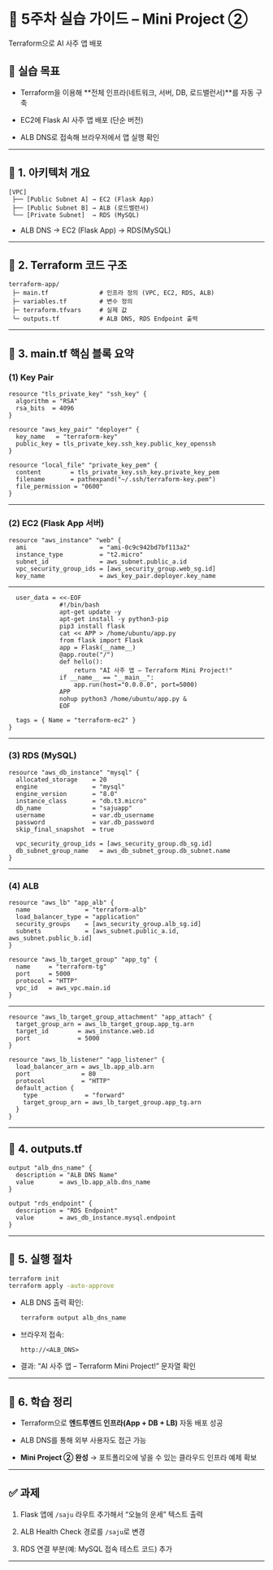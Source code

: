 
# 📝 5주차 실습 가이드 – Mini Project ②

Terraform으로 AI 사주 앱 배포

## 🎯 실습 목표

- Terraform을 이용해 **전체 인프라(네트워크, 서버, DB, 로드밸런서)**를 자동 구축
    
- EC2에 Flask AI 사주 앱 배포 (단순 버전)
    
- ALB DNS로 접속해 브라우저에서 앱 실행 확인
    

---

## 📌 1. 아키텍처 개요

```
[VPC]
 ├── [Public Subnet A] → EC2 (Flask App)
 ├── [Public Subnet B] → ALB (로드밸런서)
 └── [Private Subnet]  → RDS (MySQL)
```

- ALB DNS → EC2 (Flask App) → RDS(MySQL)
    

---

## 📌 2. Terraform 코드 구조

```
terraform-app/
 ├─ main.tf              # 인프라 정의 (VPC, EC2, RDS, ALB)
 ├─ variables.tf         # 변수 정의
 ├─ terraform.tfvars     # 실제 값
 └─ outputs.tf           # ALB DNS, RDS Endpoint 출력
```

---

## 📌 3. main.tf 핵심 블록 요약

### (1) Key Pair

```hcl
resource "tls_private_key" "ssh_key" {
  algorithm = "RSA"
  rsa_bits  = 4096
}

resource "aws_key_pair" "deployer" {
  key_name   = "terraform-key"
  public_key = tls_private_key.ssh_key.public_key_openssh
}

resource "local_file" "private_key_pem" {
  content        = tls_private_key.ssh_key.private_key_pem
  filename       = pathexpand("~/.ssh/terraform-key.pem")
  file_permission = "0600"
}
```
---
### (2) EC2 (Flask App 서버)

```hcl
resource "aws_instance" "web" {
  ami                    = "ami-0c9c942bd7bf113a2"
  instance_type          = "t2.micro"
  subnet_id              = aws_subnet.public_a.id
  vpc_security_group_ids = [aws_security_group.web_sg.id]
  key_name               = aws_key_pair.deployer.key_name
```
---
```hcl
  user_data = <<-EOF
              #!/bin/bash
              apt-get update -y
              apt-get install -y python3-pip
              pip3 install flask
              cat << APP > /home/ubuntu/app.py
              from flask import Flask
              app = Flask(__name__)
              @app.route("/")
              def hello():
                  return "AI 사주 앱 – Terraform Mini Project!"
              if __name__ == "__main__":
                  app.run(host="0.0.0.0", port=5000)
              APP
              nohup python3 /home/ubuntu/app.py &
              EOF

  tags = { Name = "terraform-ec2" }
}
```
---

### (3) RDS (MySQL)

```hcl
resource "aws_db_instance" "mysql" {
  allocated_storage    = 20
  engine               = "mysql"
  engine_version       = "8.0"
  instance_class       = "db.t3.micro"
  db_name              = "sajuapp"
  username             = var.db_username
  password             = var.db_password
  skip_final_snapshot  = true

  vpc_security_group_ids = [aws_security_group.db_sg.id]
  db_subnet_group_name   = aws_db_subnet_group.db_subnet.name
}
```
---
### (4) ALB

```hcl
resource "aws_lb" "app_alb" {
  name               = "terraform-alb"
  load_balancer_type = "application"
  security_groups    = [aws_security_group.alb_sg.id]
  subnets            = [aws_subnet.public_a.id, aws_subnet.public_b.id]
}

resource "aws_lb_target_group" "app_tg" {
  name     = "terraform-tg"
  port     = 5000
  protocol = "HTTP"
  vpc_id   = aws_vpc.main.id
}
```
---
```hcl
resource "aws_lb_target_group_attachment" "app_attach" {
  target_group_arn = aws_lb_target_group.app_tg.arn
  target_id        = aws_instance.web.id
  port             = 5000
}

resource "aws_lb_listener" "app_listener" {
  load_balancer_arn = aws_lb.app_alb.arn
  port              = 80
  protocol          = "HTTP"
  default_action {
    type             = "forward"
    target_group_arn = aws_lb_target_group.app_tg.arn
  }
}
```

---

## 📌 4. outputs.tf

```hcl
output "alb_dns_name" {
  description = "ALB DNS Name"
  value       = aws_lb.app_alb.dns_name
}

output "rds_endpoint" {
  description = "RDS Endpoint"
  value       = aws_db_instance.mysql.endpoint
}
```

---

## 📌 5. 실행 절차

```bash
terraform init
terraform apply -auto-approve
```

- ALB DNS 출력 확인:
    
    ```bash
    terraform output alb_dns_name
    ```
    
- 브라우저 접속:
    
    ```
    http://<ALB_DNS>
    ```
    
- 결과: “AI 사주 앱 – Terraform Mini Project!” 문자열 확인
    

---

## 📌 6. 학습 정리

- Terraform으로 **엔드투엔드 인프라(App + DB + LB)** 자동 배포 성공
    
- ALB DNS를 통해 외부 사용자도 접근 가능
    
- **Mini Project ② 완성** → 포트폴리오에 넣을 수 있는 클라우드 인프라 예제 확보
    

---

## ✅ 과제

1. Flask 앱에 `/saju` 라우트 추가해서 “오늘의 운세” 텍스트 출력
    
2. ALB Health Check 경로를 `/saju`로 변경
    
3. RDS 연결 부분(예: MySQL 접속 테스트 코드) 추가


---
